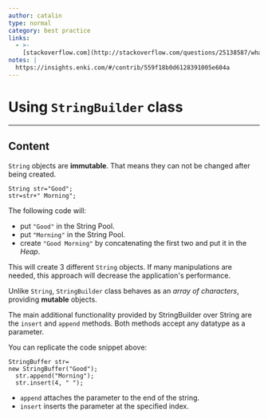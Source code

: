 ```yaml
---
author: catalin
type: normal
category: best practice
links:
  - >-
    [stackoverflow.com](http://stackoverflow.com/questions/25138587/what-is-difference-between-mutable-and-immutable-string-in-java){website}
notes: |
  https://insights.enki.com/#/contrib/559f18b0d6128391005e604a
---
```


# Using `StringBuilder` class


---

## Content

`String` objects are **immutable**. That means they can not be changed after being created. 

```plain-text
String str="Good";
str=str+" Morning";
```

The following code will:

- put `"Good"` in the String Pool.
- put `"Morning"` in the String Pool.
- create `"Good Morning"`  by concatenating   the first two and put it in the *Heap*.

This will create 3 different `String` objects. If many  manipulations are needed, this approach will decrease the application's performance.

Unlike `String`, `StringBuilder` class  behaves as an *array of characters*, providing **mutable** objects.

The main additional functionality provided by StringBuilder over String are the `insert` and `append` methods. Both methods  accept any datatype as a parameter.

You can replicate the code snippet above:

```plain-text
StringBuffer str= 
new StringBuffer("Good");
  str.append("Morning");
  str.insert(4, " ");

```

- `append` attaches the parameter to the end of the string.
- `insert` inserts the parameter at the specified index.
 
